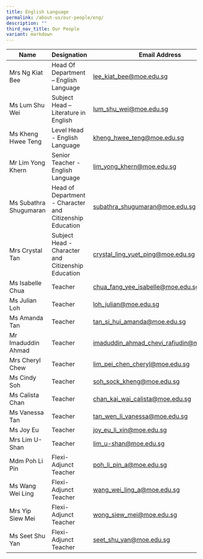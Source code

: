 ```yaml
---
title: English Language
permalink: /about-us/our-people/eng/
description: ""
third_nav_title: Our People
variant: markdown
---
```

| Name | Designation | Email Address | Contact |
|---|---|---|---|
| Mrs Ng Kiat Bee | Head Of Department – English Language  | [lee_kiat_bee@moe.edu.sg](mailto:lee_kiat_bee@moe.edu.sg) | 65938-123 |
| Ms Lum Shu Wei| Subject Head – Literature in English | [lum_shu_wei@moe.edu.sg](mailto:lum_shu_wei@moe.edu.sg) | 65938-131 |
| Ms Kheng Hwee Teng | Level Head - English Language | [kheng_hwee_teng@moe.edu.sg](mailto:kheng_hwee_teng@moe.edu.sg) | 65938-163 |
| Mr Lim Yong Khern | Senior Teacher - English Language | [lim_yong_khern@moe.edu.sg](mailto:lim_yong_khern@moe.edu.sg) | 65938-126 |
| Ms Subathra Shugumaran | Head of Department - Character and Citizenship Education |  [subathra_shugumaran@moe.edu.sg](mailto:subathra_shugumaran@moe.edu.sg) | 65938-121 |
| Mrs Crystal Tan | Subject Head - Character and Citizenship Education| [crystal_ling_yuet_ping@moe.edu.sg](mailto:crystal_ling_yuet_ping@moe.edu.sg) | 65938-133 |
| Ms Isabelle Chua | Teacher | [chua_fang_yee_isabelle@moe.edu.sg](mailto:chua_fang_yee_isabelle@moe.edu.sg) | 65938-148 |
| Ms Julian Loh | Teacher | [loh_julian@moe.edu.sg](mailto:loh_julian@moe.edu.sg) | 65938-165 |
| Ms Amanda Tan | Teacher | [tan_si_hui_amanda@moe.edu.sg](mailto:tan_si_hui_amanda@moe.edu.sg) | 65938-164 |
| Mr Imaduddin Ahmad | Teacher | [imaduddin_ahmad_chevi_rafiudin@moe.edu.sg](mailto:imaduddin_ahmad_chevi_rafiudin@moe.edu.sg) | 65938-153 |
| Mrs Cheryl Chew| Teacher | [lim_pei_chen_cheryl@moe.edu.sg](mailto:lim_pei_chen_cheryl@moe.edu.sg) | 65938-159  |
| Ms Cindy Soh | Teacher | [soh_sock_kheng@moe.edu.sg](mailto:soh_sock_kheng@moe.edu.sg) | 65938-143  | 
| Ms Calista Chan | Teacher | [chan_kai_wai_calista@moe.edu.sg](mailto:chan_kai_wai_calista@moe.edu.sg) | 65938-135  |
| Ms Vanessa Tan | Teacher | [tan_wen_li_vanessa@moe.edu.sg](mailto:tan_wen_li_vanessa@moe.edu.sg) | 65938100-203 |
| Ms Joy Eu | Teacher | [joy_eu_li_xin@moe.edu.sg](mailto:joy_eu_li_xin@moe.edu.sg) | 65938-129 |
| Mrs Lim U-Shan | Teacher | [lim_u-shan@moe.edu.sg](mailto:lim_u-shan@moe.edu.sg) | 65938100-206 |
| Mdm Poh Li Pin | Flexi-Adjunct Teacher | [poh_li_pin_a@moe.edu.sg](mailto:poh_li_pin_a@moe.edu.sg) | 65938100-188 |
| Ms Wang Wei Ling | Flexi-Adjunct Teacher | [wang_wei_ling_a@moe.edu.sg](mailto:wang_wei_ling_a@moe.edu.sg) | 65938100-184 |
| Mrs Yip Siew Mei| Flexi-Adjunct Teacher | [wong_siew_mei@moe.edu.sg](mailto:wong_siew_mei@moe.edu.sg) | 65938100-185 |
| Ms Seet Shu Yan| Flexi-Adjunct Teacher | [seet_shu_yan@moe.edu.sg](mailto:seet_shu_yan@moe.edu.sg) | 65938-159 |
